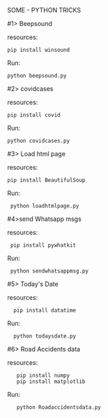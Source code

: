 SOME - PYTHON TRICKS

#1> Beepsound

 resources:
 
    pip install winsound
   
 Run:
 
    python beepsound.py

#2> covidcases

 resources:
 
    pip install covid
   
 Run:
 
    python covidcases.py

#3> Load html page
  
  resources:
  
    pip install BeautifulSoup
    
  Run:
  
     python loadhtmlpage.py

#4>send Whatsapp msgs

  resources:
  
     pip install pywhatkit
     
  Run:
  
     python sendwhatsappmsg.py

#5> Today's Date
 
   resources:
   
      pip install datatime
      
   Run:
   
      python todaysdate.py  
      
 #6> Road Accidents data
 
   resources:
       
       pip install numpy
       pip install matplotlib
     
  Run:
   
       python Roadaccidentsdata.py
